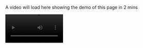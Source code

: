 A video will load here showing the demo of this page in 2 mins

<video src='https://github.com/gd03champ/Web-Tech/blob/main/itsherotime/stuffs/rec/itsherotime.mp4?raw=true' width=180/>

